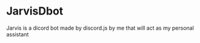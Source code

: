 # JarvisDbot
Jarvis is a dicord bot made by discord.js by me that will act as my personal assistant
